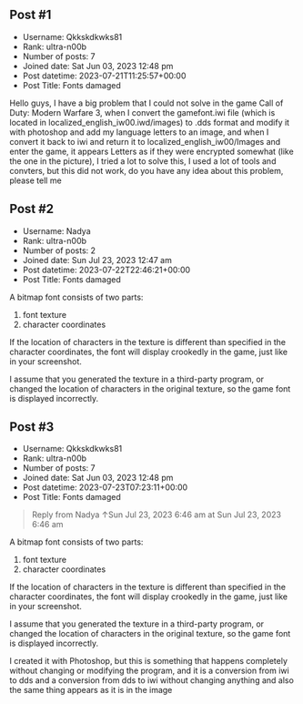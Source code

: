 ## Post #1
- Username: Qkkskdkwks81
- Rank: ultra-n00b
- Number of posts: 7
- Joined date: Sat Jun 03, 2023 12:48 pm
- Post datetime: 2023-07-21T11:25:57+00:00
- Post Title: Fonts damaged

Hello guys, I have a big problem that I could not solve in the game Call of Duty: Modern Warfare 3, when I convert the gamefont.iwi file (which is located in localized_english_iw00.iwd/images) to .dds format and modify it with photoshop and add my language letters to an image, and when I convert it back to iwi and return it to localized_english_iw00/Images and enter the game, it appears Letters as if they were encrypted somewhat (like the one in the picture), I tried a lot to solve this, I used a lot of tools and convters, but this did not work, do you have any idea about this problem, please tell me
## Post #2
- Username: Nadya
- Rank: ultra-n00b
- Number of posts: 2
- Joined date: Sun Jul 23, 2023 12:47 am
- Post datetime: 2023-07-22T22:46:21+00:00
- Post Title: Fonts damaged

A bitmap font consists of two parts:
1) font texture
2) character coordinates

If the location of characters in the texture is different than specified in the character coordinates, the font will display crookedly in the game, just like in your screenshot.

I assume that you generated the texture in a third-party program, or changed the location of characters in the original texture, so the game font is displayed incorrectly.
## Post #3
- Username: Qkkskdkwks81
- Rank: ultra-n00b
- Number of posts: 7
- Joined date: Sat Jun 03, 2023 12:48 pm
- Post datetime: 2023-07-23T07:23:11+00:00
- Post Title: Fonts damaged

> Reply from Nadya ↑Sun Jul 23, 2023 6:46 am at Sun Jul 23, 2023 6:46 am
>
> 
A bitmap font consists of two parts:
1) font texture
2) character coordinates

If the location of characters in the texture is different than specified in the character coordinates, the font will display crookedly in the game, just like in your screenshot.

I assume that you generated the texture in a third-party program, or changed the location of characters in the original texture, so the game font is displayed incorrectly.

I created it with Photoshop, but this is something that happens completely without changing or modifying the program, and it is a conversion from iwi to dds and a conversion from dds to iwi without changing anything and also the same thing appears as it is in the image
